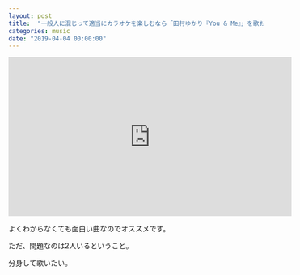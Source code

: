 ```yaml
---
layout: post
title:  "一般人に混じって適当にカラオケを楽しむなら「田村ゆかり『You & Me』」を歌おう"
categories: music
date: "2019-04-04 00:00:00"
---
```


<div class="google">
<iframe width="560" height="315" src="https://www.youtube.com/embed/LWulGEDrsBw" frameborder="0" allow="accelerometer; autoplay; encrypted-media; gyroscope; picture-in-picture" allowfullscreen></iframe>
</div>

よくわからなくても面白い曲なのでオススメです。

ただ、問題なのは2人いるということ。

分身して歌いたい。

